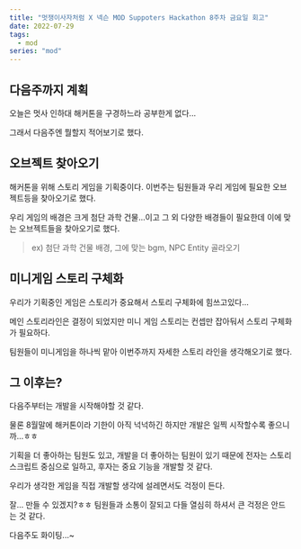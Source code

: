 ```yaml
---
title: "멋쟁이사자처럼 X 넥슨 MOD Suppoters Hackathon 8주차 금요일 회고"
date: 2022-07-29
tags:
  - mod
series: "mod"
---
```


## 다음주까지 계획

오늘은 멋사 인하대 해커톤을 구경하느라 공부한게 없다...<br/>

그래서 다음주엔 뭘할지 적어보기로 했다.<br/>



## 오브젝트 찾아오기

해커톤을 위해 스토리 게임을 기획중이다. 이번주는 팀원들과 우리 게임에 필요한 오브젝트등을 찾아오기로 했다.<br/>

우리 게임의 배경은 크게 첨단 과학 건물...이고 그 외 다양한 배경들이 필요한데 이에 맞는 오브젝트들을 찾아오기로 했다.

> ex) 첨단 과학 건물 배경, 그에 맞는 bgm, NPC Entity 골라오기



## 미니게임 스토리 구체화

우리가 기획중인 게임은 스토리가 중요해서 스토리 구체화에 힘쓰고있다...<br/>

메인 스토리라인은 결정이 되었지만 미니 게임 스토리는 컨셉만 잡아둬서 스토리 구체화가 필요하다.<br/>

팀원들이 미니게임을 하나씩 맡아 이번주까지 자세한 스토리 라인을 생각해오기로 했다.<br/>



## 그 이후는?

다음주부터는 개발을 시작해야할 것 같다.<br/>

물론 8월말에 해커톤이라 기한이 아직 넉넉하긴 하지만 개발은 일찍 시작할수록 좋으니까...ㅎㅎ<br/>

기획을 더 좋아하는 팀원도 있고, 개발을 더 좋아하는 팀원이 있기 때문에 전자는 스토리 스크립트 중심으로 일하고, 후자는 중요 기능을 개발할 것 같다.<br/>

우리가 생각한 게임을 직접 개발할 생각에 설레면서도 걱정이 든다.<br/>

잘... 만들 수 있겠지?ㅎㅎ 팀원들과 소통이 잘되고 다들 열심히 하셔서 큰 걱정은 안드는 것 같다.<br/>

다음주도 화이팅...~

